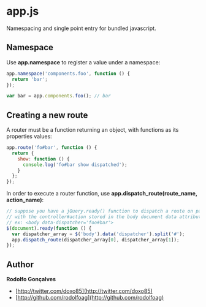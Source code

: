 app.js
======

Namespacing and single point entry for bundled javascript.

## Namespace

Use **app.namespace** to register a value under a namespace:

```javascript
app.namespace('components.foo', function () {
  return 'bar';
});

var bar = app.components.foo(); // bar
```

## Creating a new route

A router must be a function returning an object, with functions as its properties values:

```javascript
app.route('fo#bar', function () {
  return {
    show: function () {
      console.log('fo#bar show dispatched');
    }
  };
});
```

In order to execute a router function, use **app.dispatch_route(route_name, action_name)**:

```javascript
// suppose you have a jQuery.ready() function to dispatch a route on page load,
// with the controller#action stored in the body document data attribute:
// ex: <body data-dispatcher='foo#bar'>
$(document).ready(function () {
  var dispatcher_array = $('body').data('dispatcher').split('#');
  app.dispatch_route(dispatcher_array[0], dispatcher_array[1]);
});
```
## Author

**Rodolfo Gonçalves**

+ [http://twitter.com/doxo85](http://twitter.com/doxo85)
+ [http://github.com/rodolfoag](http://github.com/rodolfoag)
